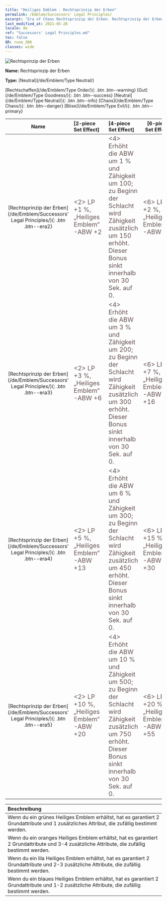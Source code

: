 ```yaml
---
title: "Heiliges Emblem - Rechtsprinzip der Erben"
permalink: /Emblem/Successors' Legal Principles/
excerpt: "Era of Chaos Rechtsprinzip der Erben. Rechtsprinzip der Erben. Era of Chaos Heiliges Emblem Rechtsprinzip der Erben. Era of Chaos Neutral Rechtsprinzip der Erben"
last_modified_at: 2021-05-28
locale: de
ref: "Successors' Legal Principles.md"
toc: false
QR: rune_306
classes: wide
---
```


  ![Rechtsprinzip der Erben](/images/r/rune_icon_306.png)

 **Name:** Rechtsprinzip der Erben

 **Type:** [Neutral](/de/Emblem/Type Neutral/)

  [Rechtschaffen](/de/Emblem/Type Order/){: .btn .btn--warning}   [Gut](/de/Emblem/Type Goodness/){: .btn .btn--success}   [Neutral](/de/Emblem/Type Neutral/){: .btn .btn--info}   [Chaos](/de/Emblem/Type Chaos/){: .btn .btn--danger}   [Böse](/de/Emblem/Type Evil/){: .btn .btn--primary} 

  |  Name    | [2-piece Set Effect] | [4-piece Set Effect] | [6-piece Set Effect]  | 
  |:-----------------------:|:-------------------|:-----------------|----------------| 
  | [Rechtsprinzip der Erben](/de/Emblem/Successors' Legal Principles/){: .btn .btn--era2} | <span style="color: #645252;font-size:20px">&lt;2&gt; LP +1 %, „Heiliges Emblem“-ABW +2</span> | <span style="color: #645252;font-size:20px">&lt;4&gt; Erhöht die ABW um 1 % und Zähigkeit um 100; zu Beginn der Schlacht wird Zähigkeit zusätzlich um 150 erhöht. Dieser Bonus sinkt innerhalb von 30 Sek. auf 0.</span> | <span style="color: #645252;font-size:20px">&lt;6&gt; LP +2 %, „Heiliges Emblem“-ABW +6</span> | 
  | [Rechtsprinzip der Erben](/de/Emblem/Successors' Legal Principles/){: .btn .btn--era3} | <span style="color: #645252;font-size:20px">&lt;2&gt; LP +3 %, „Heiliges Emblem“-ABW +6</span> | <span style="color: #645252;font-size:20px">&lt;4&gt; Erhöht die ABW um 3 % und Zähigkeit um 200; zu Beginn der Schlacht wird Zähigkeit zusätzlich um 300 erhöht. Dieser Bonus sinkt innerhalb von 30 Sek. auf 0.</span> | <span style="color: #645252;font-size:20px">&lt;6&gt; LP +7 %, „Heiliges Emblem“-ABW +16</span> | 
  | [Rechtsprinzip der Erben](/de/Emblem/Successors' Legal Principles/){: .btn .btn--era4} | <span style="color: #645252;font-size:20px">&lt;2&gt; LP +5 %, „Heiliges Emblem“-ABW +13</span> | <span style="color: #645252;font-size:20px">&lt;4&gt; Erhöht die ABW um 6 % und Zähigkeit um 300; zu Beginn der Schlacht wird Zähigkeit zusätzlich um 450 erhöht. Dieser Bonus sinkt innerhalb von 30 Sek. auf 0.</span> | <span style="color: #645252;font-size:20px">&lt;6&gt; LP +15 %, „Heiliges Emblem“-ABW +30</span> | 
  | [Rechtsprinzip der Erben](/de/Emblem/Successors' Legal Principles/){: .btn .btn--era5} | <span style="color: #645252;font-size:20px">&lt;2&gt; LP +10 %, „Heiliges Emblem“-ABW +20</span> | <span style="color: #645252;font-size:20px">&lt;4&gt; Erhöht die ABW um 10 % und Zähigkeit um 500; zu Beginn der Schlacht wird Zähigkeit zusätzlich um 750 erhöht. Dieser Bonus sinkt innerhalb von 30 Sek. auf 0.</span> | <span style="color: #645252;font-size:20px">&lt;6&gt; LP +20 %, „Heiliges Emblem“-ABW +55</span> | 

  |         Beschreibung            | 
  |:-------------------------------|
  | Wenn du ein grünes Heiliges Emblem erhältst, hat es garantiert 2 Grundattribute und 1 zusätzliches Attribut, die zufällig bestimmt werden. |
  | Wenn du ein oranges Heiliges Emblem erhältst, hat es garantiert 2 Grundattribute und 3-4 zusätzliche Attribute, die zufällig bestimmt werden. |
  | Wenn du ein lila Heiliges Emblem erhältst, hat es garantiert 2 Grundattribute und 2-3 zusätzliche Attribute, die zufällig bestimmt werden. |
  | Wenn du ein blaues Heiliges Emblem erhältst, hat es garantiert 2 Grundattribute und 1-2 zusätzliche Attribute, die zufällig bestimmt werden. |
